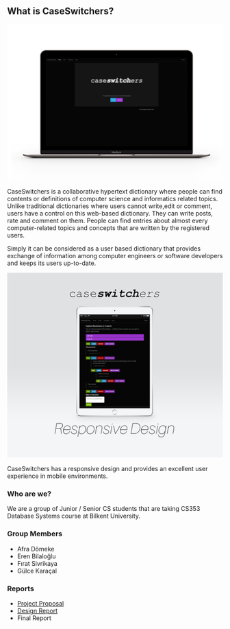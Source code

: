 ## What is CaseSwitchers?

<p align="center">
<img src="https://github.com/DjCedrics/CaseSwitchers/blob/master/caseswitchersmacb.png?raw=true">
</p>

CaseSwitchers is a collaborative hypertext dictionary where people can find contents or definitions of  computer science and informatics related topics. Unlike traditional dictionaries where users cannot write,edit or comment, users have a control on this web-based dictionary. They can write posts, rate and comment on them. People can find entries about almost every computer-related topics and concepts that are written by the registered users. 

Simply it can be considered as a user based dictionary that provides exchange of information among computer engineers or software developers and keeps its users up-to-date.


<p align="center">
<img src="https://github.com/DjCedrics/CaseSwitchers/blob/master/ipadpreview.png?raw=true">
</p>

CaseSwitchers has a responsive design and provides an excellent user experience in mobile environments.



### Who are we?

We are a group of Junior / Senior CS students that are taking CS353 Database Systems course at Bilkent University.


### Group Members
* Afra Dömeke
* Eren Bilaloğlu
* Fırat Sivrikaya
* Gülce Karaçal

### Reports
* [Project Proposal](https://github.com/DjCedrics/CaseSwitchers/raw/master/CS353%20Project%20Proposal.pdf)
* [Design Report](https://github.com/DjCedrics/CaseSwitchers/raw/master/Design%20Report.pdf)
* Final Report 
